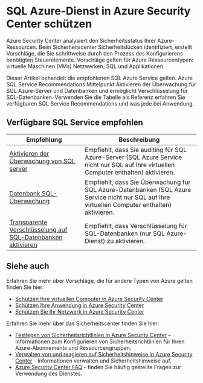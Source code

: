 <properties
   pageTitle="SQL Azure-Dienst in Azure Security Center schützen | Microsoft Azure"
   description="Dieses Dokument Adressen Recommendations in Azure Security Center, mit denen Sie SQL Azure Service schützen und unter Einhaltung von Sicherheitsrichtlinien bleiben."
   services="security-center"
   documentationCenter="na"
   authors="TerryLanfear"
   manager="MBaldwin"
   editor=""/>

<tags
   ms.service="security-center"
   ms.devlang="na"
   ms.topic="article"
   ms.tgt_pltfrm="na"
   ms.workload="na"
   ms.date="08/04/2016"
   ms.author="terrylan"/>

# <a name="protecting-azure-sql-service-in-azure-security-center"></a>SQL Azure-Dienst in Azure Security Center schützen

Azure Security Center analysiert den Sicherheitsstatus Ihrer Azure-Ressourcen. Beim Sicherheitscenter Sicherheitslücken identifiziert, erstellt Vorschläge, die Sie schrittweise durch den Prozess des Konfigurierens benötigten Steuerelemente.  Vorschläge gelten für Azure Ressourcentypen: virtuelle Maschinen (VMs) Netzwerken, SQL und Applikationen.

Dieser Artikel behandelt die empfohlenen SQL Azure Service gelten.  Azure SQL Service Recommendations Mittelpunkt Aktivieren der Überwachung für SQL Azure-Server und Datenbanken und ermöglicht Verschlüsselung für SQL-Datenbanken.  Verwenden Sie die Tabelle als Referenz erfahren Sie verfügbaren SQL Service Recommendations und was jede bei Anwendung.

## <a name="available-sql-service-recommendations"></a>Verfügbare SQL Service empfohlen

|Empfehlung|Beschreibung|
|-----|-----|
|[Aktivieren der Überwachung von SQL server](security-center-enable-auditing-on-sql-servers.md)|Empfiehlt, dass Sie auditing für SQL Azure-Server (SQL Azure Service nicht nur SQL auf Ihre virtuellen Computer enthalten) aktivieren.|
|[Datenbank SQL-Überwachung](security-center-enable-auditing-on-sql-databases.md)|Empfiehlt, dass Sie Überwachung für SQL Azure-Datenbanken (SQL Azure Service nicht nur SQL auf Ihre virtuellen Computer enthalten) aktivieren.|
|[Transparente Verschlüsselung auf SQL-Datenbanken aktivieren](security-center-enable-transparent-data-encryption.md)|Empfiehlt, dass Verschlüsselung für SQL-Datenbanken (nur SQL Azure-Dienst) zu aktivieren.|

## <a name="see-also"></a>Siehe auch

Erfahren Sie mehr über Vorschläge, die für andere Typen von Azure gelten finden Sie hier:

- [Schützen Ihre virtuellen Computer in Azure Security Center](security-center-virtual-machine-recommendations.md)
- [Schützen Ihre Anwendung in Azure Security Center](security-center-application-recommendations.md)
- [Schützen Sie Ihr Netzwerk in Azure Security Center](security-center-network-recommendations.md)

Erfahren Sie mehr über das Sicherheitscenter finden Sie hier:

- [Festlegen von Sicherheitsrichtlinien in Azure Security Center](security-center-policies.md) – Informationen zum Konfigurieren von Sicherheitsrichtlinien für Ihren Azure-Abonnements und Ressourcengruppen.
- [Verwalten von und reagieren auf Sicherheitshinweise in Azure Security Center](security-center-managing-and-responding-alerts.md) - Informationen verwalten und Sicherheitshinweise auf.
- [Azure Security Center FAQ](security-center-faq.md) - finden Sie häufig gestellte Fragen zur Verwendung des Dienstes.
